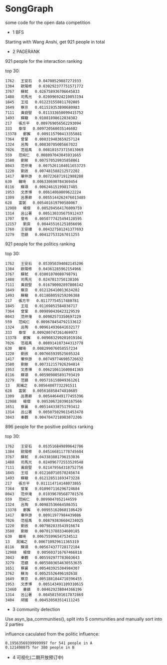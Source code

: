 # SongGraph
some code for the open data competition


- 1 BFS

Starting with Wang Anshi, get 921 people in total

- 2 PAGERANK

921 people for the interaction ranking

top 30:

    1762   王安石   0.04708529887271933
    1384   歐陽修   0.030292377751571772
    3767   蘇軾   0.026758936706645833
    1488   司馬光   0.020996924210053194
    1845   王珪   0.012231558811702885
    1649   蔡京   0.011519353890680983
    7111   黃庭堅   0.011333650099415752
    1493   蘇轍   0.01081898612838382
    217   張方平   0.009769056562293094
    333   章惇   0.009720560035146602
    13378   鄭獬   0.009115790413355881
    7364   曾鞏   0.008319483659257124
    1324   呂陶   0.00830705005667022
    7026   范祖禹   0.008101573715013069
    559   范純仁   0.008097043845931665
    3580   劉敞   0.007570529935858861
    8043   范仲淹   0.0075261104011653725
    1220   劉攽   0.007481588212572202
    1417   畢仲游   0.007226871912988288
    630   韓琦   0.006330698784369454
    8116   蘇頌   0.00624615199817485
    1953   文彥博   0.00614069809622224
    1309   呂惠卿   0.0055144262476013485
    628   富弼   0.005401619790580067
    12988   楊傑   0.005204564176009759
    1314   呂公著   0.005130335675912437
    1707   曾布   0.0050777425494128595
    12157   劉弇   0.004455161251056696
    1760   王安禮   0.004327581241377693
    3279   范鎮   0.004127533267011255

921 people for the politics ranking

top 30:

    1762   王安石   0.053950394082145296
    1384   歐陽修   0.04361285962154966
    3767   蘇軾   0.03801070080798791
    1488   司馬光   0.0247013750138106
    7111   黃庭堅   0.016790002897808142
    1649   蔡京   0.012126410013634282
    1493   蘇轍   0.011868059259206388
    217   張方平   0.01177754517480781
    1845   王珪   0.01169851584836717
    7364   曾鞏   0.009890430423129539
    8043   范仲淹   0.00982573350697229
    559   范純仁   0.009678454792133612
    1324   呂陶   0.009614936641632177
    333   章惇   0.009280747261469973
    13378   鄭獬   0.009083299201019104
    7026   范祖禹   0.008914187344313778
    630   韓琦   0.008299076058557234
    1220   劉攽   0.007665939525695324
    1417   畢仲游   0.007497746905726632
    3580   劉敞   0.007312157926394814
    1953   文彥博   0.006210611600841365
    8116   蘇頌   0.005909805891793419
    3279   范鎮   0.005716158049361261
    13   晁補之   0.00564807732291511
    628   富弼   0.005616858474810685
    1309   呂惠卿   0.005446449177455396
    12988   楊傑   0.005306720390167566
    1651   蔡襄   0.005144338751793412
    1314   呂公著   0.005075029615453478
    3043   秦觀   0.0047047218903072206

896 people for the positive politics ranking

top 30:

    1762   王安石   0.053516849899642706
    1384   歐陽修   0.045166811778745604
    3767   蘇軾   0.043383881796153836
    1488   司馬光   0.024096772553529548
    7111   黃庭堅   0.021479564318752756
    1845   王珪   0.012160710570245674
    1493   蘇轍   0.012128511693473228
    217   張方平   0.011114714148073865
    7364   曾鞏   0.010907116296724684
    8043   范仲淹   0.010396705687781576
    559   范純仁   0.0099047052144559
    1324   呂陶   0.00983536664586351
    13378   鄭獬   0.009551620601186429
    1417   畢仲游   0.00911977984439086
    7026   范祖禹   0.008793836604234025
    1220   劉攽   0.007982833543916674
    3580   劉敞   0.007013788334600185
    630   韓琦   0.006755996547534512
    13   晁補之   0.006710929611365319
    8116   蘇頌   0.005674377728172184
    12988   楊傑   0.005603716767466818
    3043   秦觀   0.005592977783603643
    3279   范鎮   0.0055803654630553635
    1651   蔡襄   0.005483925384984307
    3762   蘇洵   0.00525526496192638
    1649   蔡京   0.0051881044710396455
    1953   文彥博   0.005143491109310615
    13460   華鎮   0.004629238044366196
    1314   呂公著   0.004581501617872869
    3404   胡瑗   0.004530583514111245

- 3 community detection

Use asyn_lpa_communities(), split into 5 communities and manually sort into 2 parties

influence caculated from the politic influence:

    0.19563569399999997 for 541 people in A
    0.121498075 for 380 people in B




- 4 可视化(二期开放预订中)
